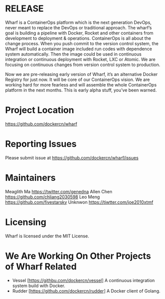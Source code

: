 RELEASE
=============

Wharf is a ContainerOps platform which is the next generation DevOps, never meant to replace the DevOps or traditional approach. The wharf’s goal is building a pipeline with Docker, Rocket and other containers from development to deployment & operations. ContainerOps is all about the change process. When you push commit to the version control system, the Wharf will build a container image included run codes with dependence system automatically. Then the image could be used in continuous integration or continuous deployment with Rocket, LXC or Atomic. We are focusing on continuous changes from version control system to production. 

Now we are pre-releasing early version of Wharf, it’s an alternative Docker Registry for just now. It will be core of our ContainerOps vision. We are working hard for more fearless and will assemble the whole ContainerOps platform in the next months.
This is early alpha stuff, you’ve been warned.

# Project Location

https://github.com/dockercn/wharf


# Reporting Issues

Please submit issue at https://github.com/dockercn/wharf/issues


# Maintainers

Meaglith Ma https://twitter.com/genedna
Allen Chen https://github.com/chliang2030598
Leo Meng https://github.com/fivestarsky
Unknwon https://tiwtter.com/joe2010xtmf


# Licensing

Wharf is licensed under the MIT License.


# We Are Working On Other Projects of Wharf Related

* Vessel [https://githbu.com/dockercn/vessel] A continuous integration system build with Docker. 
* Rudder [https://github.com/dockercn/rudder]
A Docker client of Golang.

